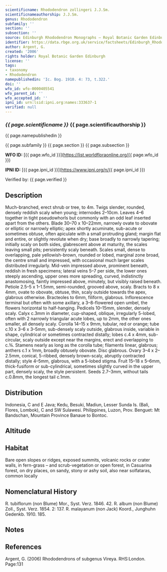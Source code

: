 ```yaml
---
scientificname: Rhododendron zollingeri J.J.Sm.
scientificnameauthorship: J.J.Sm.
genus: Rhododendron
subfamily: ''
section: ''
subsection: ''
source: Edinburgh Rhododendron Monographs – Royal Botanic Garden Edinburgh
identifier: https://data.rbge.org.uk/service/factsheets/Edinburgh_Rhododendron_Monographs.xhtml
author: Argent, G.
created: '2006'
rights holder: Royal Botanic Garden Edinburgh
license: ''
tags:
- taxonomy
- Rhododendron
namepublishedin: 'Ic. Bog. 1910. 4: 73, t.322.'
doi: ''
wfo_id: wfo-0000405541
wfo_parent_id: ''
wfo_accepted_id: ''
ipni_id: urn:lsid:ipni.org:names:333637-1
verified: null
---
```

### _{{ page.scientificname }}_ {{ page.scientificauthorship }}
 {{ page.namepublishedin }}

{{ page.subfamily }} {{ page.section }} {{ page.subsection }}

**WFO ID:** [{{ page.wfo_id }}](https://list.worldfloraonline.org/{{ page.wfo_id }})

**IPNI ID:** [{{ page.ipni_id }}](https://www.ipni.org/n/{{ page.ipni_id }})

Verified by: {{ page.verified }}



## Description
Much-branched, erect shrub or tree, to 4m. Twigs slender, rounded, densely reddish scaly when young; internodes 2–10cm. Leaves 4–6 together in tight pseudo­whorls but commonly with an odd leaf inserted apart from the others. Blade 30–70 x 10–22mm, narrowly ovate to obovate or elliptic or narrowly elliptic; apex shortly acuminate, sub-acute or sometimes obtuse, often apiculate with a small protruding gland; margin flat and entire, or slightly revolute when dry; base broadly to narrowly tapering; initially scaly on both sides, glabrescent above at maturity, the scales leaving small pits; persistently scaly beneath. Scales small, dense to overlapping, pale yellowish-brown, rounded or lobed, marginal zone broad, the centre small and impressed, with occasional much larger scales distributed irregularly. Mid-vein impressed above, prominent beneath, reddish in fresh specimens; lateral veins 5–7 per side, the lower ones steeply ascending, upper ones more spreading, curved, indistinctly anastomosing, faintly impressed above, minutely, but visibly raised beneath. Petiole 2.5–5 x 1–1.5mm, semi-rounded, grooved above, scaly. Bracts to 8 x 4mm, ovate to obovate, obtuse, thin, scaly outside towards the apex, glabrous otherwise. Bracteoles to 6mm, filiform, glabrous. Inflorescence termi­nal but often with some axillary, a 3–8-flowered open umbel, the flowers horizontal to half-hanging. Pedicels 10–15mm, slender, densely scaly. Calyx c.3mm in diameter, cup-shaped, oblique, irregularly 5-lobed, often with 2 narrowly triangular acute lobes, up to 2mm, the other ones smaller, all densely scaly. Corolla 14–15 x 9mm, tubular, red or orange; tube c.10 x 3–6 x 3–5mm, sub-densely scaly outside, glabrous inside, variable in shape, cylindrical or sometimes contracted distally; lobes c.4 x 4mm, sub-circular, scaly outside except near the margins, erect and overlapping to c.¾. Stamens nearly as long as the corolla tube; filaments linear, glabrous; anthers c.1 x 1mm, broadly obtusely obovate. Disc glabrous. Ovary 3–4 x 2–2.5mm, conical, 5-ribbed, densely brown-scaly, abruptly contracted distally; style 4–5mm, glabrous, with a 5-lobed stigma. Fruit 15–18 x 5–6mm, thick-fusiform or sub-cylindrical, sometimes slightly curved in the upper part, densely scaly, the style persistent. Seeds 2.7–3mm, without tails c.0.8mm, the longest tail c.1mm.

## Distribution
Indonesia, C and E Java; Kedu, Besuki, Madiun, Lesser Sunda Is. (Bali, Flores, Lombok), C and SW Sulawesi. Philippines, Luzon, Prov. Benguet: Mt Bandschan, Mountain Province Banaue to Bontoc.

## Altitude


## Habitat
Bare open slopes or ridges, exposed summits, volcanic rocks or crater walls, in fern-grass – and scrub-vegetation or open forest, in Casuarina forest, on dry places, on sandy, stony or ashy soil, also near solfataras, common locally

## Nomenclatural History
R. tubiflorum (non Blume) Mor., Syst. Verz. 1846. 42. R. album (non Blume) Zoll., Syst. Verz. 1854. 2: 137. R. malayanum (non Jack) Koord., Junghuhn Gedenkb. 1910. 185.
                       
## Notes


## References

Argent, G. (2006) Rhododendrons of subgenus Vireya. RHS:London. Page:131
